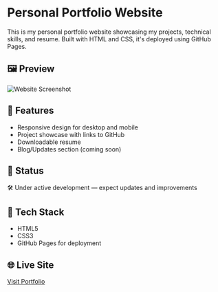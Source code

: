 # Personal Portfolio Website

This is my personal portfolio website showcasing my projects, technical skills, and resume. Built with HTML and CSS, it's deployed using GitHub Pages.

## 🖼 Preview

![Website Screenshot](Assets/preview.png)

## 📌 Features
- Responsive design for desktop and mobile
- Project showcase with links to GitHub
- Downloadable resume
- Blog/Updates section (coming soon)

## 🚧 Status
🛠 Under active development — expect updates and improvements

## 🔧 Tech Stack
- HTML5
- CSS3
- GitHub Pages for deployment

## 🌐 Live Site
[Visit Portfolio](https://mar85562.github.io/portfolioWebsite/)

